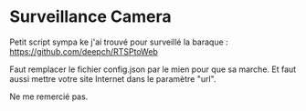 # Surveillance Camera
Petit script sympa ke j'ai trouvé pour surveillé la baraque : https://github.com/deepch/RTSPtoWeb

Faut remplacer le fichier config.json par le mien pour que sa marche.
Et faut aussi mettre votre site Internet dans le paramètre "url".

Ne me remercié pas.

